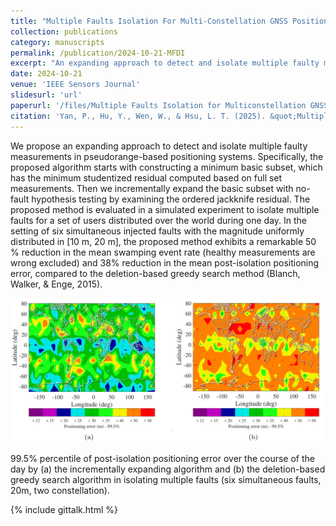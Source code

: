 ```yaml
---
title: "Multiple Faults Isolation For Multi-Constellation GNSS Positioning through Incremental Expansion of Consistent Measurements"
collection: publications
category: manuscripts
permalink: /publication/2024-10-21-MFDI
excerpt: "An expanding approach to detect and isolate multiple faulty measurements in pseudorange-based positioning systems <br/><img src='/assets/images/MFDI-cover.jpg'  width = '500'>"
date: 2024-10-21
venue: 'IEEE Sensors Journal'
slidesurl: 'url'
paperurl: '/files/Multiple Faults Isolation for Multiconstellation GNSS Positioning Through Incremental Expansion of Consistent Measurements.pdf'
citation: 'Yan, P., Hu, Y., Wen, W., & Hsu, L. T. (2025). &quot;Multiple Faults Isolation For Multi-Constellation GNSS Positioning through Incremental Expansion of Consistent Measurements&quot;. <i>IEEE Sensors Journal</i>, 25(4), [doi: 10.1109/JSEN.2024.3524434](https://doi.org/10.1109/JSEN.2024.3524434)'
---
```


We propose an expanding approach to detect and isolate multiple faulty measurements in pseudorange-based positioning systems. Specifically, the proposed algorithm starts with constructing a minimum basic subset, which has the minimum studentized residual computed based on full set measurements. Then we incrementally expand the basic subset with no-fault hypothesis testing by examining the ordered jackknife residual. The proposed method is evaluated in a simulated experiment to isolate multiple faults for a set of users distributed over the world during one day. In the setting of six simultaneous injected faults with the magnitude uniformly distributed in [10 m, 20 m], the proposed method exhibits a remarkable 50 % reduction in the mean swamping event rate (healthy measurements are wrong excluded) and 38% reduction in the mean post-isolation positioning error, compared to the deletion-based greedy search method (Blanch, Walker, & Enge, 2015).

<img src='/assets/images/MFDI_compare.jpg' width = '900'>

99.5% percentile of post-isolation positioning error over the course of the day by (a) the incrementally expanding algorithm and (b) the deletion-based greedy search algorithm in isolating multiple faults (six simultaneous faults, 20m, two constellation).

{% include gittalk.html %}